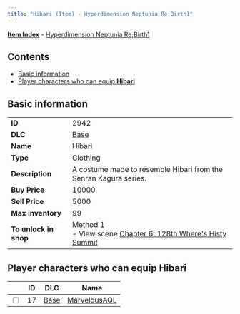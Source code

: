 ```yaml
---
title: "Hibari (Item) - Hyperdimension Neptunia Re;Birth1"
---
```


[**Item Index**](/neptunia/rb1/item/index.html) - [Hyperdimension Neptunia Re;Birth1](/neptunia/rb1)

## Contents

- [Basic information](#basic-information)
- [Player characters who can equip **Hibari**](#player-characters-who-can-equip-hibari)

## Basic information

|   |   |
| -- | -- |
| **ID** | 2942 |
| **DLC** | [Base](/neptunia/rb1/dlc/1-base.html) |
| **Name** | Hibari |
| **Type** | Clothing |
| **Description** | A costume made to resemble Hibari from the Senran Kagura series. |
| **Buy Price** | 10000 |
| **Sell Price** | 5000 |
| **Max inventory** | 99 |
| **To unlock in shop** | Method 1<br />- View scene [Chapter 6: 128th Where's Histy Summit](/neptunia/rb1/scene/1-601-chapter-6-128th-wheres-histy-summit.html) |


## Player characters who can equip **Hibari**

|    | ID | DLC | Name |
| -- | -- | --- | ---- |
| <input type="checkbox" id="rb1-player-1-17" class="trackbox" /> | 17 | [Base](/neptunia/rb1/dlc/1-base.html) | [MarvelousAQL](/neptunia/rb1/player/1-17-marvelousaql.html) |
